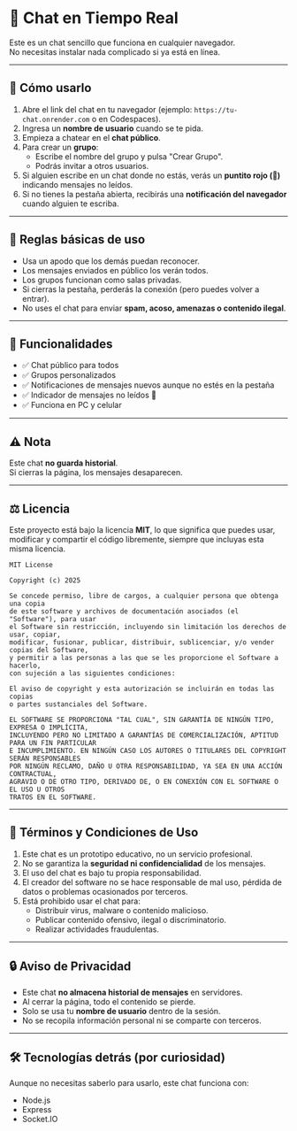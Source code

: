 # 💬 Chat en Tiempo Real

Este es un chat sencillo que funciona en cualquier navegador.  
No necesitas instalar nada complicado si ya está en línea.  

---

## 🚀 Cómo usarlo

1. Abre el link del chat en tu navegador (ejemplo: `https://tu-chat.onrender.com` o en Codespaces).
2. Ingresa un **nombre de usuario** cuando se te pida.
3. Empieza a chatear en el **chat público**.
4. Para crear un **grupo**:
   - Escribe el nombre del grupo y pulsa "Crear Grupo".
   - Podrás invitar a otros usuarios.
5. Si alguien escribe en un chat donde no estás, verás un **puntito rojo (🔴)** indicando mensajes no leídos.
6. Si no tienes la pestaña abierta, recibirás una **notificación del navegador** cuando alguien te escriba.

---

## 📌 Reglas básicas de uso

- Usa un apodo que los demás puedan reconocer.  
- Los mensajes enviados en público los verán todos.  
- Los grupos funcionan como salas privadas.  
- Si cierras la pestaña, perderás la conexión (pero puedes volver a entrar).  
- No uses el chat para enviar **spam, acoso, amenazas o contenido ilegal**.  

---

## 📲 Funcionalidades

- ✅ Chat público para todos  
- ✅ Grupos personalizados  
- ✅ Notificaciones de mensajes nuevos aunque no estés en la pestaña  
- ✅ Indicador de mensajes no leídos 🔴  
- ✅ Funciona en PC y celular  

---

## ⚠️ Nota

Este chat **no guarda historial**.  
Si cierras la página, los mensajes desaparecen.  

---

## ⚖️ Licencia

Este proyecto está bajo la licencia **MIT**, lo que significa que puedes usar, modificar y compartir el código libremente, siempre que incluyas esta misma licencia.

```
MIT License

Copyright (c) 2025 

Se concede permiso, libre de cargos, a cualquier persona que obtenga una copia
de este software y archivos de documentación asociados (el "Software"), para usar
el Software sin restricción, incluyendo sin limitación los derechos de usar, copiar,
modificar, fusionar, publicar, distribuir, sublicenciar, y/o vender copias del Software,
y permitir a las personas a las que se les proporcione el Software a hacerlo,
con sujeción a las siguientes condiciones:

El aviso de copyright y esta autorización se incluirán en todas las copias
o partes sustanciales del Software.

EL SOFTWARE SE PROPORCIONA "TAL CUAL", SIN GARANTÍA DE NINGÚN TIPO, EXPRESA O IMPLÍCITA,
INCLUYENDO PERO NO LIMITADO A GARANTÍAS DE COMERCIALIZACIÓN, APTITUD PARA UN FIN PARTICULAR
E INCUMPLIMIENTO. EN NINGÚN CASO LOS AUTORES O TITULARES DEL COPYRIGHT SERÁN RESPONSABLES
POR NINGÚN RECLAMO, DAÑO U OTRA RESPONSABILIDAD, YA SEA EN UNA ACCIÓN CONTRACTUAL,
AGRAVIO O DE OTRO TIPO, DERIVADO DE, O EN CONEXIÓN CON EL SOFTWARE O EL USO U OTROS
TRATOS EN EL SOFTWARE.
```

---

## 📜 Términos y Condiciones de Uso

1. Este chat es un prototipo educativo, no un servicio profesional.  
2. No se garantiza la **seguridad ni confidencialidad** de los mensajes.  
3. El uso del chat es bajo tu propia responsabilidad.  
4. El creador del software no se hace responsable de mal uso, pérdida de datos o problemas ocasionados por terceros.  
5. Está prohibido usar el chat para:  
   - Distribuir virus, malware o contenido malicioso.  
   - Publicar contenido ofensivo, ilegal o discriminatorio.  
   - Realizar actividades fraudulentas.  

---

## 🔒 Aviso de Privacidad

- Este chat **no almacena historial de mensajes** en servidores.  
- Al cerrar la página, todo el contenido se pierde.  
- Solo se usa tu **nombre de usuario** dentro de la sesión.  
- No se recopila información personal ni se comparte con terceros.  

---

## 🛠️ Tecnologías detrás (por curiosidad)

Aunque no necesitas saberlo para usarlo, este chat funciona con:
- Node.js  
- Express  
- Socket.IO  
